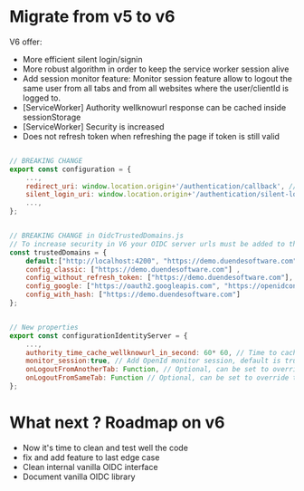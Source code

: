 ﻿# Migrate from v5 to v6

V6 offer:
- More efficient silent login/signin
- More robust algorithm in order to keep the service worker session alive
- Add session monitor feature: Monitor session feature allow to logout the same user from all tabs and from all websites where the user/clientId is logged to.
- [ServiceWorker] Authority wellknowurl response can be cached inside sessionStorage 
- [ServiceWorker] Security is increased
- Does not refresh token when refreshing the page if token is still valid

```javascript

// BREAKING CHANGE
export const configuration = {
    ...,
    redirect_uri: window.location.origin+'/authentication/callback', // now this callback must be declared to your OIDC server, manage callback information after login
    silent_login_uri: window.location.origin+'/authentication/silent-login', // new property optional, route that trigger silent signin
    ...,
};


// BREAKING CHANGE in OidcTrustedDomains.js
// To increase security in V6 your OIDC server urls must be added to the trusted domains
const trustedDomains = {
    default:["http://localhost:4200", "https://demo.duendesoftware.com"],
    config_classic: ["https://demo.duendesoftware.com"] ,
    config_without_refresh_token: ["https://demo.duendesoftware.com"],
    config_google: ["https://oauth2.googleapis.com", "https://openidconnect.googleapis.com"],
    config_with_hash: ["https://demo.duendesoftware.com"]
};

```

```javascript

// New properties    
export const configurationIdentityServer = {
    ...,
    authority_time_cache_wellknowurl_in_second: 60* 60, // Time to cache in second of openid wellknowurl, default is 1 hour
    monitor_session:true, // Add OpenId monitor session, default is true (more information https://openid.net/specs/openid-connect-session-1_0.html)
    onLogoutFromAnotherTab: Function, // Optional, can be set to override the default behavior, this function is triggered when user with the same subject is logged out from another tab when session_monitor is active
    onLogoutFromSameTab: Function // Optional, can be set to override the default behavior, this function is triggered when user is logged out from same tab when session_monitor is active
};

```

# What next ? Roadmap on v6

- Now it's time to clean and test well the code
- fix and add feature to last edge case
- Clean internal vanilla OIDC interface
- Document vanilla OIDC library